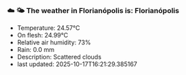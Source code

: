 ### ☁️ 🌤️  The weather in Florianópolis is: Florianópolis

- Temperature: 24.57°C
- On flesh: 24.99°C
- Relative air humidity: 73%
- Rain: 0.0 mm
- Description: Scattered clouds
- last updated: 2025-10-17T16:21:29.385167
